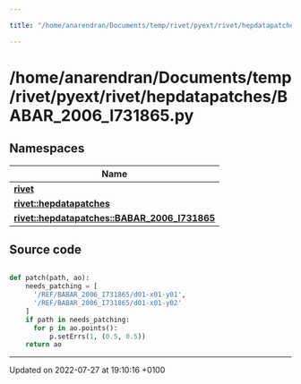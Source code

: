 ```yaml
---

title: "/home/anarendran/Documents/temp/rivet/pyext/rivet/hepdatapatches/BABAR_2006_I731865.py"

---
```


# /home/anarendran/Documents/temp/rivet/pyext/rivet/hepdatapatches/BABAR_2006_I731865.py



## Namespaces

| Name           |
| -------------- |
| **[rivet](http://example.org/namespaces/namespacerivet/)**  |
| **[rivet::hepdatapatches](http://example.org/namespaces/namespacerivet_1_1hepdatapatches/)**  |
| **[rivet::hepdatapatches::BABAR_2006_I731865](http://example.org/namespaces/namespacerivet_1_1hepdatapatches_1_1babar__2006__i731865/)**  |




## Source code

```python

def patch(path, ao):
    needs_patching = [ 
      '/REF/BABAR_2006_I731865/d01-x01-y01',
      '/REF/BABAR_2006_I731865/d01-x01-y02'
    ]
    if path in needs_patching:
      for p in ao.points():
          p.setErrs(1, (0.5, 0.5))
    return ao
```


-------------------------------

Updated on 2022-07-27 at 19:10:16 +0100
